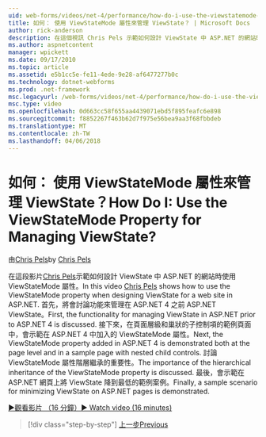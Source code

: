 ```yaml
---
uid: web-forms/videos/net-4/performance/how-do-i-use-the-viewstatemode-property-for-managing-viewstate
title: 如何： 使用 ViewStateMode 屬性來管理 ViewState？ | Microsoft Docs
author: rick-anderson
description: 在這個視訊 Chris Pels 示範如何設計 ViewState 中 ASP.NET 的網站時使用 ViewStateMode 屬性。
ms.author: aspnetcontent
manager: wpickett
ms.date: 09/17/2010
ms.topic: article
ms.assetid: e5b1cc5e-fe11-4ede-9e28-af6477277b0c
ms.technology: dotnet-webforms
ms.prod: .net-framework
msc.legacyurl: /web-forms/videos/net-4/performance/how-do-i-use-the-viewstatemode-property-for-managing-viewstate
msc.type: video
ms.openlocfilehash: 0d663cc58f655aa4439071ebd5f895feafc6e898
ms.sourcegitcommit: f8852267f463b62d7f975e56bea9aa3f68fbbdeb
ms.translationtype: MT
ms.contentlocale: zh-TW
ms.lasthandoff: 04/06/2018
---
```

<a name="how-do-i-use-the-viewstatemode-property-for-managing-viewstate"></a><span data-ttu-id="29ef3-104">如何： 使用 ViewStateMode 屬性來管理 ViewState？</span><span class="sxs-lookup"><span data-stu-id="29ef3-104">How Do I: Use the ViewStateMode Property for Managing ViewState?</span></span>
====================
<span data-ttu-id="29ef3-105">由[Chris Pels](https://twitter.com/chrispels)</span><span class="sxs-lookup"><span data-stu-id="29ef3-105">by [Chris Pels](https://twitter.com/chrispels)</span></span>

<span data-ttu-id="29ef3-106">在這段影片[Chris Pels](http://www.idevtech.com)示範如何設計 ViewState 中 ASP.NET 的網站時使用 ViewStateMode 屬性。</span><span class="sxs-lookup"><span data-stu-id="29ef3-106">In this video [Chris Pels](http://www.idevtech.com) shows how to use the ViewStateMode property when designing ViewState for a web site in ASP.NET.</span></span> <span data-ttu-id="29ef3-107">首先，將會討論功能來管理在 ASP.NET 4 之前 ASP.NET ViewState。</span><span class="sxs-lookup"><span data-stu-id="29ef3-107">First, the functionality for managing ViewState in ASP.NET prior to ASP.NET 4 is discussed.</span></span> <span data-ttu-id="29ef3-108">接下來，在頁面層級和巢狀的子控制項的範例頁面中，會示範在 ASP.NET 4 中加入的 ViewStateMode 屬性。</span><span class="sxs-lookup"><span data-stu-id="29ef3-108">Next, the ViewStateMode property added in ASP.NET 4 is demonstrated both at the page level and in a sample page with nested child controls.</span></span> <span data-ttu-id="29ef3-109">討論 ViewStateMode 屬性階層繼承的重要性。</span><span class="sxs-lookup"><span data-stu-id="29ef3-109">The importance of the hierarchical inheritance of the ViewStateMode property is discussed.</span></span> <span data-ttu-id="29ef3-110">最後，會示範在 ASP.NET 網頁上將 ViewState 降到最低的範例案例。</span><span class="sxs-lookup"><span data-stu-id="29ef3-110">Finally, a sample scenario for minimizing ViewState on ASP.NET pages is demonstrated.</span></span>

[<span data-ttu-id="29ef3-111">&#9654;觀看影片 （16 分鐘）</span><span class="sxs-lookup"><span data-stu-id="29ef3-111">&#9654; Watch video (16 minutes)</span></span>](https://channel9.msdn.com/Blogs/ASP-NET-Site-Videos/how-do-i-use-the-viewstatemode-property-for-managing-viewstate)

> [!div class="step-by-step"]
> [<span data-ttu-id="29ef3-112">上一步</span><span class="sxs-lookup"><span data-stu-id="29ef3-112">Previous</span></span>](aspnet-4-quick-hit-easy-state-compression.md)
